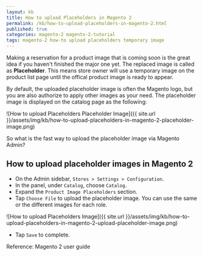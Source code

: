 ```yaml
---
layout: kb
title: How to upload Placeholders in Magento 2
permalink: /kb/how-to-upload-placeholders-in-magento-2.html
published: true
categories: magento-2 magento-2-tutorial
tags: magento-2 how-to upload placeholders temporary image
---
```


Making a reservation for a product image that is coming soon is the great idea if you haven't finished the major one yet. The replaced image is called as **Placeholder**. This means store owner will use a temporary image on the product list page until the offical product image is ready to appear.

By default, the uploaded placeholder image is often the Magento logo, but you are also authorize to apply other images as your need. The placeholder image is displayed on the catalog page as the following:

![How to upload Placeholders Placeholder Image]({{ site.url }}/assets/img/kb/how-to-upload-placeholders-in-magento-2-placeholder-image.png)

So what is the fast way to upload the placeholder image via Magento Admin?

## How to upload placeholder images in Magento 2
* On the Admin sidebar, `Stores > Settings > Configuration`.
* In the panel, under `Catalog`, choose `Catalog`.
* Expand the `Product Image Placeholders` section.
* Tap `Choose File` to upload the placeholder image. You can use the same or the different images for each role.

![How to upload Placeholders Image]({{ site.url }}/assets/img/kb/how-to-upload-placeholders-in-magento-2-upload-placeholder-image.png)

* Tap `Save` to complete.


Reference: Magento 2 user guide